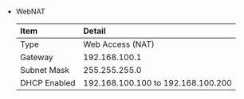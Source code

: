 - WebNAT

    |Item|Detail|
    |:----|:----|
    |Type|Web Access (NAT)|
    |Gateway|192.168.100.1|
    |Subnet Mask|255.255.255.0|
    |DHCP Enabled|192.168.100.100 to 192.168.100.200|